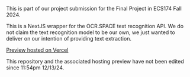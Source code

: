 
This is part of our project submission for the Final Project in ECS174 Fall 2024.

This is a NextJS wrapper for the OCR.SPACE text recognition API. We do not claim the text recognition model to be our own, we just wanted to deliver on our intention of providing text extraction.

[Preview hosted on Vercel](https://handwriting-wrapper.vercel.app/)

This repository and the associated hosting preview have not been edited since 11:54pm 12/13/24.